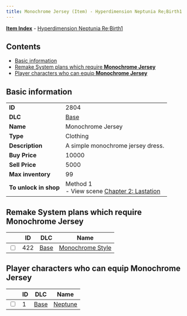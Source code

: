 ```yaml
---
title: Monochrome Jersey (Item) - Hyperdimension Neptunia Re;Birth1
---
```


[**Item Index**](/neptunia/rb1/item/index.html) - [Hyperdimension Neptunia Re;Birth1](/neptunia/rb1)

## Contents

- [Basic information](#basic-information)
- [Remake System plans which require **Monochrome Jersey**](#remake-system-plans-which-require-monochrome-jersey)
- [Player characters who can equip **Monochrome Jersey**](#player-characters-who-can-equip-monochrome-jersey)

## Basic information

|   |   |
| -- | -- |
| **ID** | 2804 |
| **DLC** | [Base](/neptunia/rb1/dlc/1-base.html) |
| **Name** | Monochrome Jersey |
| **Type** | Clothing |
| **Description** | A simple monochrome jersey dress. |
| **Buy Price** | 10000 |
| **Sell Price** | 5000 |
| **Max inventory** | 99 |
| **To unlock in shop** | Method 1<br />- View scene [Chapter 2: Lastation](/neptunia/rb1/scene/1-202-chapter-2-lastation.html) |


## Remake System plans which require **Monochrome Jersey**

|    | ID | DLC | Name |
| -- | -- | --- | ---- |
| <input type="checkbox" id="rb1-quest-1-422" class="trackbox" /> | 422 | [Base](/neptunia/rb1/dlc/1-base.html) | [Monochrome Style](/neptunia/rb1/quest/1-422-monochrome-style.html) |


## Player characters who can equip **Monochrome Jersey**

|    | ID | DLC | Name |
| -- | -- | --- | ---- |
| <input type="checkbox" id="rb1-player-1-1" class="trackbox" /> | 1 | [Base](/neptunia/rb1/dlc/1-base.html) | [Neptune](/neptunia/rb1/player/1-1-neptune.html) |
